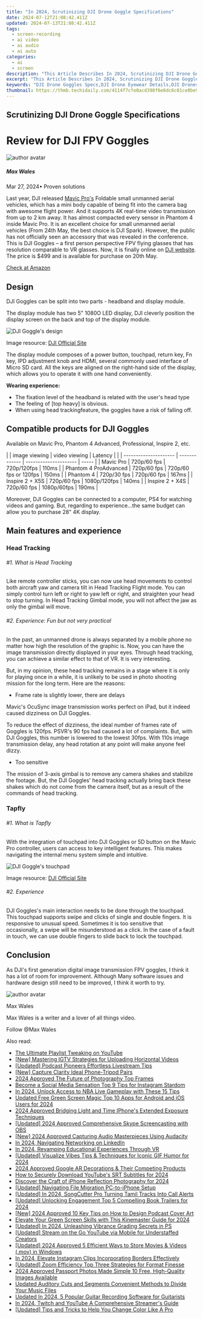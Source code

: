 ```yaml
---
title: "In 2024, Scrutinizing DJI Drone Goggle Specifications"
date: 2024-07-12T21:08:42.411Z
updated: 2024-07-13T21:08:42.411Z
tags: 
  - screen-recording
  - ai video
  - ai audio
  - ai auto
categories: 
  - ai
  - screen
description: "This Article Describes In 2024, Scrutinizing DJI Drone Goggle Specifications"
excerpt: "This Article Describes In 2024, Scrutinizing DJI Drone Goggle Specifications"
keywords: "DJI Drone Goggles Specs,DJI Drone Eyewear Details,DJI Drones Protective Glasses,Drone Accessory Lenses,Goggle Features for Drones,Drone Safety Glass Technology,Protective Goggles for DJI Drones"
thumbnail: https://thmb.techidaily.com/4114f7cfe0acd398f6e6dc6c01ce0be957bdf6a2654636b72d1c325e241fdeaf.png
---
```


## Scrutinizing DJI Drone Goggle Specifications

# Review for DJI FPV Goggles

![author avatar](https://images.wondershare.com/filmora/article-images/max-wales-author.jpg)

##### Max Wales

 Mar 27, 2024• Proven solutions

 Last year, DJI released [Mavic Pro's](https://tools.techidaily.com/wondershare/filmora/download/) Foldable small unmanned aerial vehicles, which has a mini body capable of being fit into the camera bag with awesome flight power. And it supports 4K real-time video transmission from up to 2 km away. It has almost compacted every sensor in Phantom 4 inside Mavic Pro. It is an excellent choice for small unmanned aerial vehicles (From 24th May, the best choice is DJI Spark). However, the public has not officially seen an accessory that was revealed in the conference. This is DJI Goggles – a first person perspective FPV flying glasses that has resolution comparable to VR glasses. Now, it is finally online on [DJI website](https://www.dji.com/dji-goggles). The price is $499 and is available for purchase on 20th May.

[Check at Amazon](https://www.amazon.com/gp/product/B071Z6DSHB/ref=as%5Fli%5Ftl?ie=UTF8&tag=vs-flora-20&camp=1789&creative=9325&linkCode=as2&creativeASIN=B071Z6DSHB&linkId=7289b5ef284ae3b0206e825eeb794baa)

## Design

 DJI Goggles can be split into two parts - headband and display module.

 The display module has two 5" 1080O LED display, DJI cleverly position the display screen on the back and top of the display module.

![DJI Goggle's design](https://images.wondershare.com/filmora/article-images/dji-goggle-gif.gif)

 Image resource: [DJI Official Site](https://store.dji.com/guides/dji-goggles-unboxing-and-quick-review/)

 The display module composes of a power button, touchpad, return key, Fn key, IPD adjustment knob and HDMI, several commonly used interface of Micro SD card. All the keys are aligned on the right-hand side of the display, which allows you to operate it with one hand conveniently.

**Wearing experience:**

* The fixation level of the headband is related with the user's head type
* The feeling of \[top heavy\] is obvious.
* When using head trackingfeature, the goggles have a risk of falling off.

## Compatible products for DJI Goggles

 Available on Mavic Pro, Phantom 4 Advanced, Professional, Inspire 2, etc.

| |  image viewing      | video viewing | Latency               |       |
| --------------------- | ------------- | --------------------- | ----- |
| Mavic Pro             | 720p/60 fps   | 720p/120fps           | 110ms |
| Phantom 4 ProAdvanced | 720p/60 fps   | 720p/60 fps or 120fps | 150ms |
| Phantom 4             | 720p/30 fps   | 720p/60 fps           | 167ms |
| Inspire 2 + X5S       | 720p/60 fps   | 1080p/120fps          | 140ms |
| Inspire 2 + X4S       | 720p/60 fps   | 1080p/60fps           | 190ms |

 Moreover, DJI Goggles can be connected to a computer, PS4 for watching videos and gaming. But, regarding to experience…the same budget can allow you to purchase 28" 4K display.

## Main features and experience

### Head Tracking

###### #1\. What is Head Tracking

 Like remote controller sticks, you can now use head movements to control both aircraft yaw and camera tilt in Head Tracking Flight mode. You can simply control turn left or right to yaw left or right, and straighten your head to stop turning. In Head Tracking Gimbal mode, you will not affect the jaw as only the gimbal will move.

###### #2\. Experience: Fun but not very practical

 In the past, an unmanned drone is always separated by a mobile phone no matter how high the resolution of the graphic is. Now, you can have the image transmission directly displayed in your eyes. Through head tracking, you can achieve a similar effect to that of VR. It is very interesting.

 But, in my opinion, these head tracking remains in a stage where it is only for playing once in a while, it is unlikely to be used in photo shooting mission for the long term. Here are the reasons:

* Frame rate is slightly lower, there are delays

 Mavic's OcuSync image transmission works perfect on iPad, but it indeed caused dizziness on DJI Goggles.

 To reduce the effect of dizziness, the ideal number of frames rate of Goggles is 120fps. PSVR's 90 fps had caused a lot of complaints. But, with DJI Goggles, this number is lowered to the lowest 30fps. With 110s image transmission delay, any head rotation at any point will make anyone feel dizzy.

* Too sensitive

 The mission of 3-axis gimbal is to remove any camera shakes and stabilize the footage. But, the DJI Goggles' head tracking actually bring back these shakes which do not come from the camera itself, but as a result of the commands of head tracking.

### Tapfly

###### #1\. What is Tapfly

 With the integration of touchpad into DJI Goggles or 5D button on the Mavic Pro controller, users can access to key intelligent features. This makes navigating the internal menu system simple and intuitive.

![DJI Goggle's touchpad](https://images.wondershare.com/filmora/article-images/goggles-touchpad.gif)

 Image resource: [DJI Official Site](https://store.dji.com/guides/dji-goggles-unboxing-and-quick-review/)

###### #2\. Experience

 DJI Goggles's main interaction needs to be done through the touchpad. This touchpad supports swipe and clicks of single and double fingers. It is responsive to unusual speed. Sometimes it is too sensitive that occasionally, a swipe will be misunderstood as a click. In the case of a fault in touch, we can use double fingers to slide back to lock the touchpad.

## Conclusion

 As DJI's first generation digital image transmission FPV goggles, I think it has a lot of room for improvement. Although Many software issues and hardware design still need to be improved, I think it worth to try.

![author avatar](https://images.wondershare.com/filmora/article-images/max-wales-author.jpg)

Max Wales

Max Wales is a writer and a lover of all things video.

Follow @Max Wales


<ins class="adsbygoogle"
     style="display:block"
     data-ad-format="autorelaxed"
     data-ad-client="ca-pub-7571918770474297"
     data-ad-slot="1223367746"></ins>



<ins class="adsbygoogle"
     style="display:block"
     data-ad-client="ca-pub-7571918770474297"
     data-ad-slot="8358498916"
     data-ad-format="auto"
     data-full-width-responsive="true"></ins>




<span class="atpl-alsoreadstyle">Also read:</span>
<div><ul>
<li><a href="https://youtube-video-recordings.techidaily.com/the-ultimate-playlist-tweaking-on-youtube/"><u>The Ultimate Playlist Tweaking on YouTube</u></a></li>
<li><a href="https://instagram-video-recordings.techidaily.com/new-mastering-igtv-strategies-for-uploading-horizontal-videos/"><u>[New] Mastering IGTV  Strategies for Uploading Horizontal Videos</u></a></li>
<li><a href="https://fox-access.techidaily.com/updated-podcast-pioneers-effortless-livestream-tips/"><u>[Updated] Podcast Pioneers  Effortless Livestream Tips</u></a></li>
<li><a href="https://extra-information.techidaily.com/new-capture-clarity-ideal-phone-tripod-pairs/"><u>[New] Capture Clarity  Ideal Phone-Tripod Pairs</u></a></li>
<li><a href="https://fox-access.techidaily.com/2024-approved-the-future-of-photography-top-frames/"><u>2024 Approved  The Future of Photography  Top Frames</u></a></li>
<li><a href="https://fox-access.techidaily.com/become-a-social-media-sensation-top-9-tips-for-instagram-stardom/"><u>Become a Social Media Sensation  Top 9 Tips for Instagram Stardom</u></a></li>
<li><a href="https://fox-access.techidaily.com/in-2024-unlock-access-to-nba-live-gameplay-with-these-15-tips/"><u>In 2024, Unlock Access to NBA Live Gameplay with These 15 Tips</u></a></li>
<li><a href="https://smart-video-editing.techidaily.com/updated-free-green-screen-magic-top-10-apps-for-android-and-ios-users-for-2024/"><u>Updated Free Green Screen Magic Top 10 Apps for Android and iOS Users for 2024</u></a></li>
<li><a href="https://fox-access.techidaily.com/2024-approved-bridging-light-and-time-iphones-extended-exposure-techniques/"><u>2024 Approved  Bridging Light and Time  IPhone's Extended Exposure Techniques</u></a></li>
<li><a href="https://screen-video-capture.techidaily.com/updated-2024-approved-comprehensive-skype-screencasting-with-obs/"><u>[Updated] 2024 Approved  Comprehensive Skype Screencasting with OBS</u></a></li>
<li><a href="https://vp-tips.techidaily.com/new-2024-approved-capturing-audio-masterpieces-using-audacity/"><u>[New] 2024 Approved  Capturing Audio Masterpieces Using Audacity</u></a></li>
<li><a href="https://fox-access.techidaily.com/in-2024-navigating-networking-on-linkedin/"><u>In 2024, Navigating Networking on LinkedIn</u></a></li>
<li><a href="https://fox-access.techidaily.com/in-2024-revamping-educational-experiences-through-vr/"><u>In 2024, Revamping Educational Experiences Through VR</u></a></li>
<li><a href="https://fox-access.techidaily.com/updated-visualize-vibes-tips-and-techniques-for-iconic-gif-humor-for-2024/"><u>[Updated] Visualize Vibes  Tips & Techniques for Iconic GIF Humor for 2024</u></a></li>
<li><a href="https://fox-access.techidaily.com/2024-approved-google-ar-decorations-and-their-competing-products/"><u>2024 Approved  Google AR Decorations & Their Competing Products</u></a></li>
<li><a href="https://fox-access.techidaily.com/how-to-securely-download-youtubes-srt-subtitles-for-2024/"><u>How to Securely Download YouTube's SRT Subtitles for 2024</u></a></li>
<li><a href="https://fox-access.techidaily.com/discover-the-craft-of-iphone-reflection-photography-for-2024/"><u>Discover the Craft of iPhone Reflection Photography for 2024</u></a></li>
<li><a href="https://extra-approaches.techidaily.com/updated-navigating-file-migration-pc-to-iphone-setup/"><u>[Updated] Navigating File Migration  PC-to-iPhone Setup</u></a></li>
<li><a href="https://fox-access.techidaily.com/updated-in-2024-songcutter-pro-turning-tamil-tracks-into-call-alerts/"><u>[Updated] In 2024, SongCutter Pro  Turning Tamil Tracks Into Call Alerts</u></a></li>
<li><a href="https://fox-access.techidaily.com/updated-unlocking-engagement-top-5-compelling-book-trailers-for-2024/"><u>[Updated] Unlocking Engagement  Top 5 Compelling Book Trailers for 2024</u></a></li>
<li><a href="https://fox-access.techidaily.com/new-2024-approved-10-key-tips-on-how-to-design-podcast-cover-art/"><u>[New] 2024 Approved  10 Key Tips on How to Design Podcast Cover Art</u></a></li>
<li><a href="https://fox-access.techidaily.com/elevate-your-green-screen-skills-with-this-kinemaster-guide-for-2024/"><u>Elevate Your Green Screen Skills with This Kinemaster Guide for 2024</u></a></li>
<li><a href="https://fox-access.techidaily.com/updated-in-2024-unleashing-vibrance-grading-secrets-in-ps/"><u>[Updated] In 2024, Unleashing Vibrance  Grading Secrets in PS</u></a></li>
<li><a href="https://fox-access.techidaily.com/updated-stream-on-the-go-youtube-via-mobile-for-understaffed-creators/"><u>[Updated] Stream on the Go  YouTube via Mobile for Understaffed Creators</u></a></li>
<li><a href="https://screen-recording.techidaily.com/updated-2024-approved-5-efficient-ways-to-store-movies-and-videos-mov-in-windows/"><u>[Updated] 2024 Approved  5 Efficient Ways to Store Movies & Videos (.mov) in Windows</u></a></li>
<li><a href="https://instagram-clips.techidaily.com/in-2024-elevate-instagram-clips-incorporating-borders-effectively/"><u>In 2024, Elevate Instagram Clips  Incorporating Borders Effectively</u></a></li>
<li><a href="https://fox-access.techidaily.com/updated-zoom-efficiency-top-three-strategies-for-format-finesse/"><u>[Updated] Zoom Efficiency  Top Three Strategies for Format Finesse</u></a></li>
<li><a href="https://fox-access.techidaily.com/2024-approved-passport-photos-made-simple-10-free-high-quality-images-available/"><u>2024 Approved  Passport Photos Made Simple  10 Free, High-Quality Images Available</u></a></li>
<li><a href="https://audio-shaping.techidaily.com/updated-auditory-cuts-and-segments-convenient-methods-to-divide-your-music-files/"><u>Updated Auditory Cuts and Segments Convenient Methods to Divide Your Music Files</u></a></li>
<li><a href="https://audio-shaping.techidaily.com/updated-in-2024-5-popular-guitar-recording-software-for-guitarists/"><u>Updated In 2024, 5 Popular Guitar Recording Software for Guitarists</u></a></li>
<li><a href="https://fox-access.techidaily.com/in-2024-twitch-and-youtube-a-comprehensive-streamers-guide/"><u>In 2024, Twitch and YouTube  A Comprehensive Streamer's Guide</u></a></li>
<li><a href="https://fox-access.techidaily.com/updated-tips-and-tricks-to-help-you-change-color-like-a-pro/"><u>[Updated] Tips and Tricks to Help You Change Color Like A Pro</u></a></li>
</ul></div>
